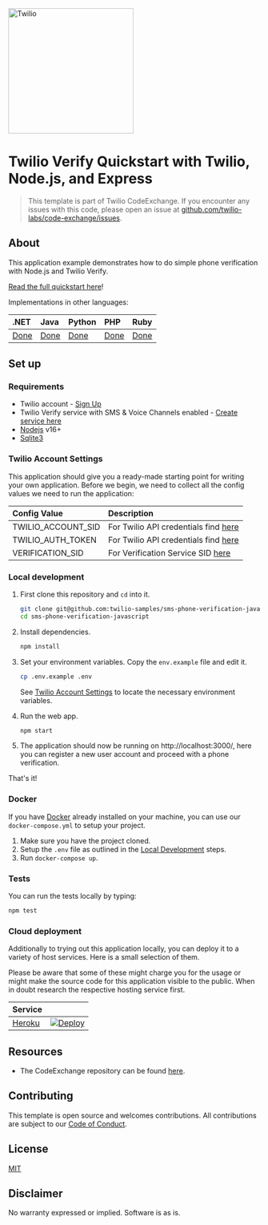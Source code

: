 <a href="https://www.twilio.com">

  <img src="https://d3cy9zhslanhfa.cloudfront.net/media/EAB34822-838D-4D91-B78F0F74BAE60E33/BA85980B-2EB0-49C4-A562094AE5018D0D/webimage-8E9239E7-6BFE-4775-BF2751A731A996C0.jpg" alt="Twilio" width="250" />
</a>

# Twilio Verify Quickstart with Twilio, Node.js, and Express

> This template is part of Twilio CodeExchange. If you encounter any issues with this code, please open an issue at [github.com/twilio-labs/code-exchange/issues](https://github.com/twilio-labs/code-exchange/issues).

## About

This application example demonstrates how to do simple phone verification with Node.js and Twilio Verify.

[Read the full quickstart here](https://www.twilio.com/docs/verify/api-beta/quickstarts/node-express)!

Implementations in other languages:

| .NET                                                                    | Java                                                             | Python                                                                  | PHP                                                                  | Ruby                                                              |
| :---------------------------------------------------------------------- | :--------------------------------------------------------------- | :---------------------------------------------------------------------- | :------------------------------------------------------------------- | :---------------------------------------------------------------- |
| [Done](https://github.com/twilio-samples/sms-phone-verification-csharp) | [Done](https://github.com/TwilioDevEd/verify-v2-quickstart-java) | [Done](https://github.com/twilio-samples/sms-phone-verification-python) | [Done](https://github.com/twilio-samples/sms-phone-verification-php) | [Done](https://github.com/TwilioDevEd/verify-v2-quickstart-rails) |

## Set up

### Requirements

- Twilio account - [Sign Up](https://www.twilio.com/try-twilio)
- Twilio Verify service with SMS & Voice Channels enabled - [Create service here](https://www.twilio.com/console/verify/services)
- [Nodejs](https://nodejs.org/) v16+
- [Sqlite3](https://www.sqlite.org/)

### Twilio Account Settings

This application should give you a ready-made starting point for writing your own application.
Before we begin, we need to collect all the config values we need to run the application:

| Config Value       | Description                                                                         |
| :----------------- | :---------------------------------------------------------------------------------- |
| TWILIO_ACCOUNT_SID | For Twilio API credentials find [here](https://www.twilio.com/console)              |
| TWILIO_AUTH_TOKEN  | For Twilio API credentials find [here](https://www.twilio.com/console)              |
| VERIFICATION_SID   | For Verification Service SID [here](https://www.twilio.com/console/verify/services) |

### Local development

1. First clone this repository and `cd` into it.

   ```bash
   git clone git@github.com:twilio-samples/sms-phone-verification-javascript.git
   cd sms-phone-verification-javascript
   ```

2. Install dependencies.

   ```bash
   npm install
   ```

3. Set your environment variables. Copy the `env.example` file and edit it.

   ```bash
   cp .env.example .env
   ```

   See [Twilio Account Settings](#twilio-account-settings) to locate the necessary environment variables.

4. Run the web app.

   ```bash
   npm start
   ```

5. The application should now be running on http://localhost:3000/, here you can
   register a new user account and proceed with a phone verification.

That's it!

### Docker

If you have [Docker](https://www.docker.com/) already installed on your machine, you can use our `docker-compose.yml` to setup your project.

1. Make sure you have the project cloned.
2. Setup the `.env` file as outlined in the [Local Development](#local-development) steps.
3. Run `docker-compose up`.

### Tests

You can run the tests locally by typing:

```bash
npm test
```

### Cloud deployment

Additionally to trying out this application locally, you can deploy it to a variety of host services. Here is a small selection of them.

Please be aware that some of these might charge you for the usage or might make the source code for this application visible to the public. When in doubt research the respective hosting service first.

| Service                           |                                                                                     |
| :-------------------------------- | :---------------------------------------------------------------------------------- |
| [Heroku](https://www.heroku.com/) | [![Deploy](https://www.herokucdn.com/deploy/button.svg)](https://heroku.com/deploy) |

## Resources

- The CodeExchange repository can be found [here](https://github.com/twilio-labs/code-exchange/).

## Contributing

This template is open source and welcomes contributions. All contributions are subject to our [Code of Conduct](https://github.com/twilio-labs/.github/blob/master/CODE_OF_CONDUCT.md).

## License

[MIT](http://www.opensource.org/licenses/mit-license.html)

## Disclaimer

No warranty expressed or implied. Software is as is.

[twilio]: https://www.twilio.com

